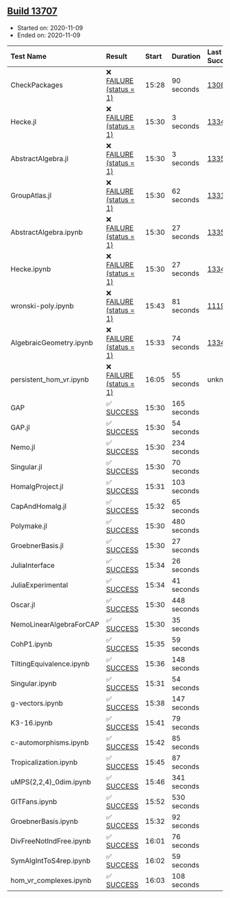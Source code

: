 ## [Build 13707](https://oscarci.mathematik.uni-kl.de/job/oscar/13707/)

* Started on: 2020-11-09
* Ended on: 2020-11-09

| Test Name    | Result | Start | Duration | Last Success | First Failure |
|:-------------|:-------|:------|:---------|:-------------|:--------------|
| CheckPackages | ❌ [FAILURE (status = 1)](https://oscarci.mathematik.uni-kl.de/job/oscar/13707/artifact/logs/build-13707/CheckPackages.log) | 15:28 | 90 seconds | [13085](https://oscarci.mathematik.uni-kl.de/job/oscar/13085/) | [13086](https://oscarci.mathematik.uni-kl.de/job/oscar/13086/) |
| Hecke.jl | ❌ [FAILURE (status = 1)](https://oscarci.mathematik.uni-kl.de/job/oscar/13707/artifact/logs/build-13707/Hecke.jl.log) | 15:30 | 3 seconds | [13341](https://oscarci.mathematik.uni-kl.de/job/oscar/13341/) | [13342](https://oscarci.mathematik.uni-kl.de/job/oscar/13342/) |
| AbstractAlgebra.jl | ❌ [FAILURE (status = 1)](https://oscarci.mathematik.uni-kl.de/job/oscar/13707/artifact/logs/build-13707/AbstractAlgebra.jl.log) | 15:30 | 3 seconds | [13355](https://oscarci.mathematik.uni-kl.de/job/oscar/13355/) | [13356](https://oscarci.mathematik.uni-kl.de/job/oscar/13356/) |
| GroupAtlas.jl | ❌ [FAILURE (status = 1)](https://oscarci.mathematik.uni-kl.de/job/oscar/13707/artifact/logs/build-13707/GroupAtlas.jl.log) | 15:30 | 62 seconds | [13311](https://oscarci.mathematik.uni-kl.de/job/oscar/13311/) | [13312](https://oscarci.mathematik.uni-kl.de/job/oscar/13312/) |
| AbstractAlgebra.ipynb | ❌ [FAILURE (status = 1)](https://oscarci.mathematik.uni-kl.de/job/oscar/13707/artifact/logs/build-13707/AbstractAlgebra.ipynb.log) | 15:30 | 27 seconds | [13355](https://oscarci.mathematik.uni-kl.de/job/oscar/13355/) | [13356](https://oscarci.mathematik.uni-kl.de/job/oscar/13356/) |
| Hecke.ipynb | ❌ [FAILURE (status = 1)](https://oscarci.mathematik.uni-kl.de/job/oscar/13707/artifact/logs/build-13707/Hecke.ipynb.log) | 15:30 | 27 seconds | [13341](https://oscarci.mathematik.uni-kl.de/job/oscar/13341/) | [13342](https://oscarci.mathematik.uni-kl.de/job/oscar/13342/) |
| wronski-poly.ipynb | ❌ [FAILURE (status = 1)](https://oscarci.mathematik.uni-kl.de/job/oscar/13707/artifact/logs/build-13707/wronski-poly.ipynb.log) | 15:43 | 81 seconds | [11192](https://oscarci.mathematik.uni-kl.de/job/oscar/11192/) | [11193](https://oscarci.mathematik.uni-kl.de/job/oscar/11193/) |
| AlgebraicGeometry.ipynb | ❌ [FAILURE (status = 1)](https://oscarci.mathematik.uni-kl.de/job/oscar/13707/artifact/logs/build-13707/AlgebraicGeometry.ipynb.log) | 15:33 | 74 seconds | [13341](https://oscarci.mathematik.uni-kl.de/job/oscar/13341/) | [13342](https://oscarci.mathematik.uni-kl.de/job/oscar/13342/) |
| persistent_hom_vr.ipynb | ❌ [FAILURE (status = 1)](https://oscarci.mathematik.uni-kl.de/job/oscar/13707/artifact/logs/build-13707/persistent_hom_vr.ipynb.log) | 16:05 | 55 seconds | unknown | unknown |
| GAP | ✅ [SUCCESS](https://oscarci.mathematik.uni-kl.de/job/oscar/13707/artifact/logs/build-13707/GAP.log) | 15:30 | 165 seconds |  |  |
| GAP.jl | ✅ [SUCCESS](https://oscarci.mathematik.uni-kl.de/job/oscar/13707/artifact/logs/build-13707/GAP.jl.log) | 15:30 | 54 seconds |  |  |
| Nemo.jl | ✅ [SUCCESS](https://oscarci.mathematik.uni-kl.de/job/oscar/13707/artifact/logs/build-13707/Nemo.jl.log) | 15:30 | 234 seconds |  |  |
| Singular.jl | ✅ [SUCCESS](https://oscarci.mathematik.uni-kl.de/job/oscar/13707/artifact/logs/build-13707/Singular.jl.log) | 15:30 | 70 seconds |  |  |
| HomalgProject.jl | ✅ [SUCCESS](https://oscarci.mathematik.uni-kl.de/job/oscar/13707/artifact/logs/build-13707/HomalgProject.jl.log) | 15:31 | 103 seconds |  |  |
| CapAndHomalg.jl | ✅ [SUCCESS](https://oscarci.mathematik.uni-kl.de/job/oscar/13707/artifact/logs/build-13707/CapAndHomalg.jl.log) | 15:32 | 65 seconds |  |  |
| Polymake.jl | ✅ [SUCCESS](https://oscarci.mathematik.uni-kl.de/job/oscar/13707/artifact/logs/build-13707/Polymake.jl.log) | 15:30 | 480 seconds |  |  |
| GroebnerBasis.jl | ✅ [SUCCESS](https://oscarci.mathematik.uni-kl.de/job/oscar/13707/artifact/logs/build-13707/GroebnerBasis.jl.log) | 15:30 | 27 seconds |  |  |
| JuliaInterface | ✅ [SUCCESS](https://oscarci.mathematik.uni-kl.de/job/oscar/13707/artifact/logs/build-13707/JuliaInterface.log) | 15:34 | 26 seconds |  |  |
| JuliaExperimental | ✅ [SUCCESS](https://oscarci.mathematik.uni-kl.de/job/oscar/13707/artifact/logs/build-13707/JuliaExperimental.log) | 15:34 | 41 seconds |  |  |
| Oscar.jl | ✅ [SUCCESS](https://oscarci.mathematik.uni-kl.de/job/oscar/13707/artifact/logs/build-13707/Oscar.jl.log) | 15:30 | 448 seconds |  |  |
| NemoLinearAlgebraForCAP | ✅ [SUCCESS](https://oscarci.mathematik.uni-kl.de/job/oscar/13707/artifact/logs/build-13707/NemoLinearAlgebraForCAP.log) | 15:30 | 35 seconds |  |  |
| CohP1.ipynb | ✅ [SUCCESS](https://oscarci.mathematik.uni-kl.de/job/oscar/13707/artifact/logs/build-13707/CohP1.ipynb.log) | 15:35 | 59 seconds |  |  |
| TiltingEquivalence.ipynb | ✅ [SUCCESS](https://oscarci.mathematik.uni-kl.de/job/oscar/13707/artifact/logs/build-13707/TiltingEquivalence.ipynb.log) | 15:36 | 148 seconds |  |  |
| Singular.ipynb | ✅ [SUCCESS](https://oscarci.mathematik.uni-kl.de/job/oscar/13707/artifact/logs/build-13707/Singular.ipynb.log) | 15:31 | 54 seconds |  |  |
| g-vectors.ipynb | ✅ [SUCCESS](https://oscarci.mathematik.uni-kl.de/job/oscar/13707/artifact/logs/build-13707/g-vectors.ipynb.log) | 15:38 | 147 seconds |  |  |
| K3-16.ipynb | ✅ [SUCCESS](https://oscarci.mathematik.uni-kl.de/job/oscar/13707/artifact/logs/build-13707/K3-16.ipynb.log) | 15:41 | 79 seconds |  |  |
| c-automorphisms.ipynb | ✅ [SUCCESS](https://oscarci.mathematik.uni-kl.de/job/oscar/13707/artifact/logs/build-13707/c-automorphisms.ipynb.log) | 15:42 | 85 seconds |  |  |
| Tropicalization.ipynb | ✅ [SUCCESS](https://oscarci.mathematik.uni-kl.de/job/oscar/13707/artifact/logs/build-13707/Tropicalization.ipynb.log) | 15:45 | 87 seconds |  |  |
| uMPS(2,2,4)_0dim.ipynb | ✅ [SUCCESS](https://oscarci.mathematik.uni-kl.de/job/oscar/13707/artifact/logs/build-13707/uMPS-2-2-4-_0dim.ipynb.log) | 15:46 | 341 seconds |  |  |
| GITFans.ipynb | ✅ [SUCCESS](https://oscarci.mathematik.uni-kl.de/job/oscar/13707/artifact/logs/build-13707/GITFans.ipynb.log) | 15:52 | 530 seconds |  |  |
| GroebnerBasis.ipynb | ✅ [SUCCESS](https://oscarci.mathematik.uni-kl.de/job/oscar/13707/artifact/logs/build-13707/GroebnerBasis.ipynb.log) | 15:32 | 92 seconds |  |  |
| DivFreeNotIndFree.ipynb | ✅ [SUCCESS](https://oscarci.mathematik.uni-kl.de/job/oscar/13707/artifact/logs/build-13707/DivFreeNotIndFree.ipynb.log) | 16:01 | 76 seconds |  |  |
| SymAlgIntToS4rep.ipynb | ✅ [SUCCESS](https://oscarci.mathematik.uni-kl.de/job/oscar/13707/artifact/logs/build-13707/SymAlgIntToS4rep.ipynb.log) | 16:02 | 59 seconds |  |  |
| hom_vr_complexes.ipynb | ✅ [SUCCESS](https://oscarci.mathematik.uni-kl.de/job/oscar/13707/artifact/logs/build-13707/hom_vr_complexes.ipynb.log) | 16:03 | 108 seconds |  |  |
